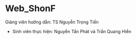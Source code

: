 # Web_ShonF
Giảng viên hướng dẫn: TS Nguyễn Trọng Tiến
- Sinh viên thực hiện: Nguyễn Tấn Phát và Trần Quang Hiển

